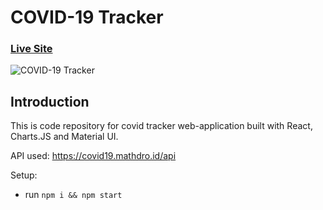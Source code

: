 # COVID-19 Tracker

### [Live Site](https://dailycovidtracker.netlify.app/)

![COVID-19 Tracker](https://i.ibb.co/X87BqVY/Screenshot-2020-04-13-at-10-14-58.png)

## Introduction
This is code repository for covid tracker web-application built with React, Charts.JS and Material UI.

API used: https://covid19.mathdro.id/api

Setup:
- run ```npm i && npm start```
